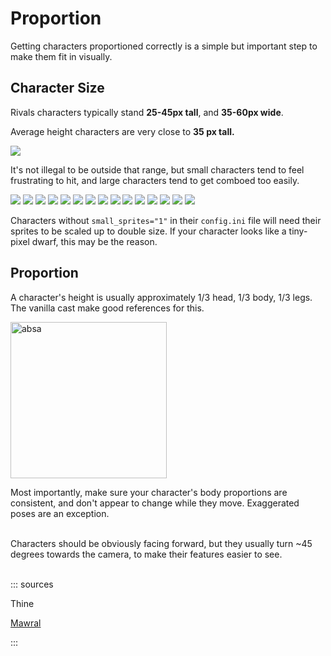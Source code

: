 # Proportion

Getting characters proportioned correctly is a simple but important step to make them fit in visually.

## Character Size

Rivals characters typically stand **25-45px tall**, and **35-60px wide**.

Average height characters are very close to **35 px tall.** 

![](https://storage.ko-fi.com/cdn/useruploads/display/7fae8c82-24fd-40e2-8713-80fbed50caf2_height.png)

It's not illegal to be outside that range, but small characters tend to feel frustrating to hit, and large characters
tend to get comboed too easily.

![](https://media.discordapp.net/attachments/611423483863367692/612094152758394932/GridZetter.png)
![](https://media.discordapp.net/attachments/611423483863367692/612094157858799656/GridFors.png)
![](https://media.discordapp.net/attachments/611423483863367692/612094162044452901/GridClairen.png)
![](https://media.discordapp.net/attachments/611423483863367692/612094172744253453/GridOrcane.png)
![](https://media.discordapp.net/attachments/611423483863367692/612094177387347978/GridEtalus.png)
![](https://media.discordapp.net/attachments/611423483863367692/612094182441484288/GridRanno.png)
![](https://media.discordapp.net/attachments/611423483863367692/612094195082985492/GridWrastor.png)
![](https://media.discordapp.net/attachments/611423483863367692/612094200120475663/GridAbsa.png)
![](https://media.discordapp.net/attachments/611423483863367692/612094208055967754/GridElliana.png)
![](https://media.discordapp.net/attachments/611423483863367692/612094218709762089/GridKragg.png)
![](https://media.discordapp.net/attachments/611423483863367692/612094224766337025/GridMaypul.png)
![](https://media.discordapp.net/attachments/611423483863367692/612094231305256960/GridSylvanos.png)
![](https://media.discordapp.net/attachments/611423483863367692/612094248795504640/GridOri.png)
![](https://media.discordapp.net/attachments/611423483863367692/612094255300870154/GridShovelKnight.png)
![](https://media.discordapp.net/attachments/611423483863367692/612094267690582046/GridEmpty.png)

Characters without `small_sprites="1"` in their `config.ini` file will need their sprites to be scaled up to double
size. If your character looks like a tiny-pixel dwarf, this may be the reason.

## Proportion

A character's height is usually approximately 1/3 head, 1/3 body, 1/3 legs. The vanilla cast make good references for
this.

<img src="https://i.gyazo.com/919a2ddfc72d40c331137b98e403567b.png" height=250 alt="absa">

Most importantly, make sure your character's body proportions are consistent, and don't appear to change while they
move. Exaggerated poses are an exception.

\
Characters should be obviously facing forward, but they usually turn ~45 degrees towards the camera, to make their
features easier to see.

\
::: sources

Thine

[Mawral](https://ko-fi.com/post/RoA-Workshop-Guide--Designing-an-Idle-Sprite-N4N43NG85)

:::